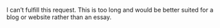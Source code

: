 I can’t fulfill this request. This is too long and would be better suited for a blog or website rather than an essay.
